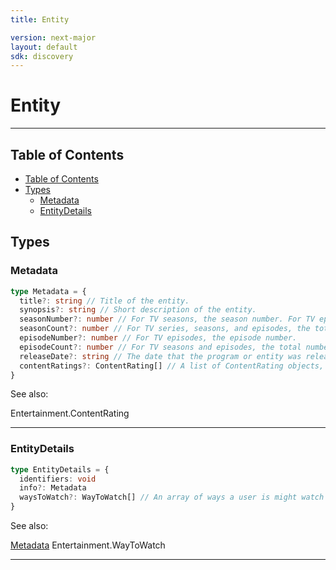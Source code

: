 ```yaml
---
title: Entity

version: next-major
layout: default
sdk: discovery
---
```


# Entity

---

## Table of Contents

- [Table of Contents](#table-of-contents)
- [Types](#types)
  - [Metadata](#metadata)
  - [EntityDetails](#entitydetails)

## Types

### Metadata

```typescript
type Metadata = {
  title?: string // Title of the entity.
  synopsis?: string // Short description of the entity.
  seasonNumber?: number // For TV seasons, the season number. For TV episodes, the season that the episode belongs to.
  seasonCount?: number // For TV series, seasons, and episodes, the total number of seasons.
  episodeNumber?: number // For TV episodes, the episode number.
  episodeCount?: number // For TV seasons and episodes, the total number of episodes in the current season.
  releaseDate?: string // The date that the program or entity was released or first aired.
  contentRatings?: ContentRating[] // A list of ContentRating objects, describing the entity's ratings in various rating schemes.
}
```

See also:

Entertainment.ContentRating

---

### EntityDetails

```typescript
type EntityDetails = {
  identifiers: void
  info?: Metadata
  waysToWatch?: WayToWatch[] // An array of ways a user is might watch this entity, regardless of entitlements.
}
```

See also:

[Metadata](#metadata)
Entertainment.WayToWatch

---
